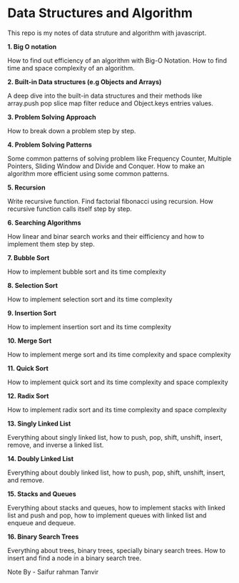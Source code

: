 # Data Structures and Algorithm

This repo is my notes of data struture and algorithm with javascript.

**1. Big O notation**

How to find out efficiency of an algorithm with Big-O Notation. How to find time and space complexity of an algorithm.


**2. Built-in Data structures (e.g Objects and Arrays)**

A deep dive into the built-in data structures and their methods like array.push pop slice map filter reduce and Object.keys entries values.


**3. Problem Solving Approach**

How to break down a problem step by step.


**4. Problem Solving Patterns**

Some common patterns of solving problem like Frequency Counter, Multiple Pointers, Sliding Window and Divide and Conquer. How to make an algorithm more efficient using some common patterns.


**5. Recursion**

Write recursive function. Find factorial fibonacci using recursion. How recursive function calls itself step by step.


**6. Searching Algorithms**

How linear and binar search works and their eifficiency and how to implement them step by step.


**7. Bubble Sort**

How to implement bubble sort and its time complexity


**8. Selection Sort**

How to implement selection sort and its time complexity


**9. Insertion Sort**

How to implement insertion sort and its time complexity


**10. Merge Sort**

How to implement merge sort and its time complexity and space complexity


**11. Quick Sort**

How to implement quick sort and its time complexity and space complexity


**12. Radix Sort**

How to implement radix sort and its time complexity and space complexity


**13. Singly Linked List**

Everything about singly linked list, how to push, pop, shift, unshift, insert, remove, and inverse a linked list.


**14. Doubly Linked List**

Everything about doubly linked list, how to push, pop, shift, unshift, insert, and remove.


**15. Stacks and Queues**

Everything about stacks and queues, how to implement stacks with linked list and push and pop, how to implement queues with linked list and enqueue and dequeue.


**16. Binary Search Trees**

Everything about trees, binary trees, specially binary search trees. How to insert and find a node in a binary search tree.


Note By - Saifur rahman Tanvir